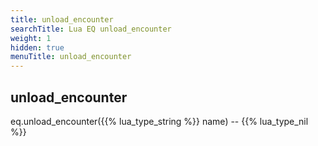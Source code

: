```yaml
---
title: unload_encounter
searchTitle: Lua EQ unload_encounter
weight: 1
hidden: true
menuTitle: unload_encounter
---
```

## unload_encounter

eq.unload_encounter({{% lua_type_string %}} name) -- {{% lua_type_nil %}}